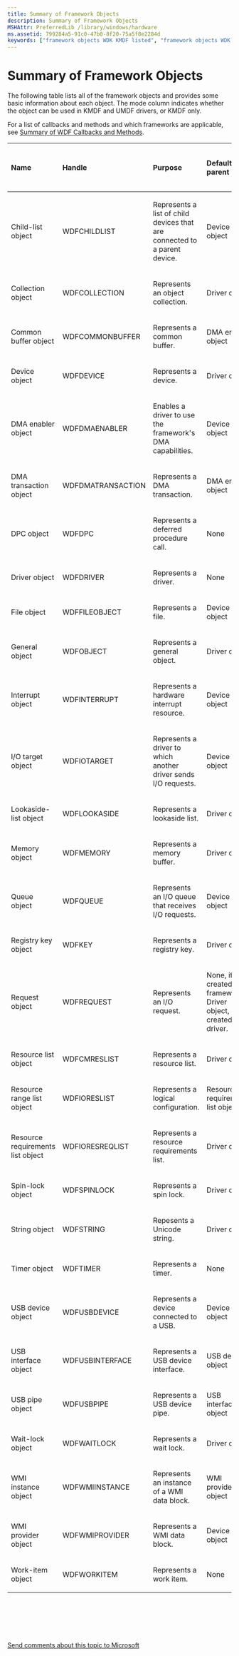 ```yaml
---
title: Summary of Framework Objects
description: Summary of Framework Objects
MSHAttr: PreferredLib /library/windows/hardware
ms.assetid: 799284a5-91c0-47b0-8f20-75a5f8e2284d
keywords: ["framework objects WDK KMDF listed", "framework objects WDK KMDF summary"]
---
```


# Summary of Framework Objects


The following table lists all of the framework objects and provides some basic information about each object. The mode column indicates whether the object can be used in KMDF and UMDF drivers, or KMDF only.

For a list of callbacks and methods and which frameworks are applicable, see [Summary of WDF Callbacks and Methods](https://msdn.microsoft.com/library/windows/hardware/dn265591).

<table style="width:100%;">
<colgroup>
<col width="14%" />
<col width="14%" />
<col width="14%" />
<col width="14%" />
<col width="14%" />
<col width="14%" />
<col width="14%" />
</colgroup>
<thead>
<tr class="header">
<th align="left">Name</th>
<th align="left">Handle</th>
<th align="left">Purpose</th>
<th align="left">Default parent</th>
<th align="left">Can driver override default parent?</th>
<th align="left">Mode</th>
<th align="left">Reference</th>
</tr>
</thead>
<tbody>
<tr class="odd">
<td align="left"><p>Child-list object</p></td>
<td align="left"><p>WDFCHILDLIST</p></td>
<td align="left"><p>Represents a list of child devices that are connected to a parent device.</p></td>
<td align="left"><p>Device object</p></td>
<td align="left"><p>No</p></td>
<td align="left">KM</td>
<td align="left">[WDF Child-List Object Reference](https://msdn.microsoft.com/library/windows/hardware/dn265624)</td>
</tr>
<tr class="even">
<td align="left"><p>Collection object</p></td>
<td align="left"><p>WDFCOLLECTION</p></td>
<td align="left"><p>Represents an object collection.</p></td>
<td align="left"><p>Driver object</p></td>
<td align="left"><p>Yes</p></td>
<td align="left">KM/UM</td>
<td align="left">[WDF Collection Object Reference](https://msdn.microsoft.com/library/windows/hardware/dn265626)</td>
</tr>
<tr class="odd">
<td align="left"><p>Common buffer object</p></td>
<td align="left"><p>WDFCOMMONBUFFER</p></td>
<td align="left"><p>Represents a common buffer.</p></td>
<td align="left"><p>DMA enabler object</p></td>
<td align="left"><p>No</p></td>
<td align="left">KM</td>
<td align="left">[WDF Common Buffer Object Reference](https://msdn.microsoft.com/library/windows/hardware/dn265627)</td>
</tr>
<tr class="even">
<td align="left"><p>Device object</p></td>
<td align="left"><p>WDFDEVICE</p></td>
<td align="left"><p>Represents a device.</p></td>
<td align="left"><p>Driver object</p></td>
<td align="left"><p>No</p></td>
<td align="left">KM/UM</td>
<td align="left">[WDF Device Object Reference](https://msdn.microsoft.com/library/windows/hardware/dn265631)</td>
</tr>
<tr class="odd">
<td align="left"><p>DMA enabler object</p></td>
<td align="left"><p>WDFDMAENABLER</p></td>
<td align="left"><p>Enables a driver to use the framework's DMA capabilities.</p></td>
<td align="left"><p>Device object</p></td>
<td align="left"><p>Yes</p></td>
<td align="left">KM</td>
<td align="left">[WDF DMA Object Reference](https://msdn.microsoft.com/library/windows/hardware/dn265634)</td>
</tr>
<tr class="even">
<td align="left"><p>DMA transaction object</p></td>
<td align="left"><p>WDFDMATRANSACTION</p></td>
<td align="left"><p>Represents a DMA transaction.</p></td>
<td align="left"><p>DMA enabler object</p></td>
<td align="left"><p>No</p></td>
<td align="left">KM</td>
<td align="left">[WDF DMA Object Reference](https://msdn.microsoft.com/library/windows/hardware/dn265634)</td>
</tr>
<tr class="odd">
<td align="left"><p>DPC object</p></td>
<td align="left"><p>WDFDPC</p></td>
<td align="left"><p>Represents a deferred procedure call.</p></td>
<td align="left"><p>None</p></td>
<td align="left"><p>Yes</p></td>
<td align="left">KM</td>
<td align="left">[WDF DPC Object Reference](https://msdn.microsoft.com/library/windows/hardware/dn265635)</td>
</tr>
<tr class="even">
<td align="left"><p>Driver object</p></td>
<td align="left"><p>WDFDRIVER</p></td>
<td align="left"><p>Represents a driver.</p></td>
<td align="left"><p>None</p></td>
<td align="left"><p>No</p></td>
<td align="left">KM/UM</td>
<td align="left">[WDF Driver Object Reference](https://msdn.microsoft.com/library/windows/hardware/dn265636)</td>
</tr>
<tr class="odd">
<td align="left"><p>File object</p></td>
<td align="left"><p>WDFFILEOBJECT</p></td>
<td align="left"><p>Represents a file.</p></td>
<td align="left"><p>Device object</p></td>
<td align="left"><p>No</p></td>
<td align="left">KM/UM</td>
<td align="left">[WDF File Object Reference](https://msdn.microsoft.com/library/windows/hardware/dn265638)</td>
</tr>
<tr class="even">
<td align="left"><p>General object</p></td>
<td align="left"><p>WDFOBJECT</p></td>
<td align="left"><p>Represents a general object.</p></td>
<td align="left"><p>Driver object</p></td>
<td align="left"><p>Yes</p></td>
<td align="left">KM/UM</td>
<td align="left">[WDF General Object Reference](https://msdn.microsoft.com/library/windows/hardware/dn265639)</td>
</tr>
<tr class="odd">
<td align="left"><p>Interrupt object</p></td>
<td align="left"><p>WDFINTERRUPT</p></td>
<td align="left"><p>Represents a hardware interrupt resource.</p></td>
<td align="left"><p>Device object</p></td>
<td align="left"><p>Yes</p></td>
<td align="left">KM/UM</td>
<td align="left">[WDF Interrupt Object Reference](https://msdn.microsoft.com/library/windows/hardware/dn265640)</td>
</tr>
<tr class="even">
<td align="left"><p>I/O target object</p></td>
<td align="left"><p>WDFIOTARGET</p></td>
<td align="left"><p>Represents a driver to which another driver sends I/O requests.</p></td>
<td align="left"><p>Device object</p></td>
<td align="left"><p>Yes</p></td>
<td align="left">KM/UM</td>
<td align="left">[WDF I/O Target Object Reference](https://msdn.microsoft.com/library/windows/hardware/dn265644)</td>
</tr>
<tr class="odd">
<td align="left"><p>Lookaside-list object</p></td>
<td align="left"><p>WDFLOOKASIDE</p></td>
<td align="left"><p>Represents a lookaside list.</p></td>
<td align="left"><p>Driver object</p></td>
<td align="left"><p>Yes</p></td>
<td align="left">KM</td>
<td align="left">[WDF Memory Object Reference](https://msdn.microsoft.com/library/windows/hardware/dn265645)</td>
</tr>
<tr class="even">
<td align="left"><p>Memory object</p></td>
<td align="left"><p>WDFMEMORY</p></td>
<td align="left"><p>Represents a memory buffer.</p></td>
<td align="left"><p>Driver object</p></td>
<td align="left"><p>Yes</p></td>
<td align="left">KM/UM</td>
<td align="left">[WDF Memory Object Reference](https://msdn.microsoft.com/library/windows/hardware/dn265645)</td>
</tr>
<tr class="odd">
<td align="left"><p>Queue object</p></td>
<td align="left"><p>WDFQUEUE</p></td>
<td align="left"><p>Represents an I/O queue that receives I/O requests.</p></td>
<td align="left"><p>Device object</p></td>
<td align="left"><p>Yes</p></td>
<td align="left">KM/UM</td>
<td align="left">[WDF Queue Object Reference](https://msdn.microsoft.com/library/windows/hardware/dn265647)</td>
</tr>
<tr class="even">
<td align="left"><p>Registry key object</p></td>
<td align="left"><p>WDFKEY</p></td>
<td align="left"><p>Represents a registry key.</p></td>
<td align="left"><p>Driver object</p></td>
<td align="left"><p>Yes</p></td>
<td align="left">KM/UM</td>
<td align="left">[WDF Registry Key Object Reference](https://msdn.microsoft.com/library/windows/hardware/dn265663)</td>
</tr>
<tr class="odd">
<td align="left"><p>Request object</p></td>
<td align="left"><p>WDFREQUEST</p></td>
<td align="left"><p>Represents an I/O request.</p></td>
<td align="left"><p>None, if created by framework. Driver object, if created by driver.</p></td>
<td align="left"><p>Yes, if created by driver.</p></td>
<td align="left">KM/UM</td>
<td align="left">[WDF Request Object Reference](https://msdn.microsoft.com/library/windows/hardware/dn265664)</td>
</tr>
<tr class="even">
<td align="left"><p>Resource list object</p></td>
<td align="left"><p>WDFCMRESLIST</p></td>
<td align="left"><p>Represents a resource list.</p></td>
<td align="left"><p>Driver object</p></td>
<td align="left"><p>No</p></td>
<td align="left">KM/UM</td>
<td align="left">[WDF Resource Object Reference](https://msdn.microsoft.com/library/windows/hardware/dn265665)</td>
</tr>
<tr class="odd">
<td align="left"><p>Resource range list object</p></td>
<td align="left"><p>WDFIORESLIST</p></td>
<td align="left"><p>Represents a logical configuration.</p></td>
<td align="left"><p>Resource requirements list object</p></td>
<td align="left"><p>No</p></td>
<td align="left">KM</td>
<td align="left">[WDF Resource Object Reference](https://msdn.microsoft.com/library/windows/hardware/dn265665)</td>
</tr>
<tr class="even">
<td align="left"><p>Resource requirements list object</p></td>
<td align="left"><p>WDFIORESREQLIST</p></td>
<td align="left"><p>Represents a resource requirements list.</p></td>
<td align="left"><p>Driver object</p></td>
<td align="left"><p>No</p></td>
<td align="left">KM</td>
<td align="left">[WDF Resource Object Reference](https://msdn.microsoft.com/library/windows/hardware/dn265665)</td>
</tr>
<tr class="odd">
<td align="left"><p>Spin-lock object</p></td>
<td align="left"><p>WDFSPINLOCK</p></td>
<td align="left"><p>Represents a spin lock.</p></td>
<td align="left"><p>Driver object</p></td>
<td align="left"><p>Yes</p></td>
<td align="left">KM/UM</td>
<td align="left">[WDF Synchronization Methods](https://msdn.microsoft.com/library/windows/hardware/dn265669)</td>
</tr>
<tr class="even">
<td align="left"><p>String object</p></td>
<td align="left"><p>WDFSTRING</p></td>
<td align="left"><p>Repesents a Unicode string.</p></td>
<td align="left"><p>Driver object</p></td>
<td align="left"><p>Yes</p></td>
<td align="left">KM/UM</td>
<td align="left">[WDF String Object Reference](https://msdn.microsoft.com/library/windows/hardware/dn265667)</td>
</tr>
<tr class="odd">
<td align="left"><p>Timer object</p></td>
<td align="left"><p>WDFTIMER</p></td>
<td align="left"><p>Represents a timer.</p></td>
<td align="left"><p>None</p></td>
<td align="left"><p>Yes</p></td>
<td align="left">KM/UM</td>
<td align="left">[WDF Timer Object Reference](https://msdn.microsoft.com/library/windows/hardware/dn265670)</td>
</tr>
<tr class="even">
<td align="left"><p>USB device object</p></td>
<td align="left"><p>WDFUSBDEVICE</p></td>
<td align="left"><p>Represents a device connected to a USB.</p></td>
<td align="left"><p>Device object</p></td>
<td align="left"><p>No</p></td>
<td align="left">KM/UM</td>
<td align="left">[WDF USB Reference](https://msdn.microsoft.com/library/windows/hardware/dn265671)</td>
</tr>
<tr class="odd">
<td align="left"><p>USB interface object</p></td>
<td align="left"><p>WDFUSBINTERFACE</p></td>
<td align="left"><p>Represents a USB device interface.</p></td>
<td align="left"><p>USB device object</p></td>
<td align="left"><p>No</p></td>
<td align="left">KM/UM</td>
<td align="left">[WDF USB Reference](https://msdn.microsoft.com/library/windows/hardware/dn265671)</td>
</tr>
<tr class="even">
<td align="left"><p>USB pipe object</p></td>
<td align="left"><p>WDFUSBPIPE</p></td>
<td align="left"><p>Represents a USB device pipe.</p></td>
<td align="left"><p>USB interface object</p></td>
<td align="left"><p>No</p></td>
<td align="left">KM/UM</td>
<td align="left">[WDF USB Reference](https://msdn.microsoft.com/library/windows/hardware/dn265671)</td>
</tr>
<tr class="odd">
<td align="left"><p>Wait-lock object</p></td>
<td align="left"><p>WDFWAITLOCK</p></td>
<td align="left"><p>Represents a wait lock.</p></td>
<td align="left"><p>Driver object</p></td>
<td align="left"><p>Yes</p></td>
<td align="left">KM/UM</td>
<td align="left">[WDF Synchronization Methods](https://msdn.microsoft.com/library/windows/hardware/dn265669)</td>
</tr>
<tr class="even">
<td align="left"><p>WMI instance object</p></td>
<td align="left"><p>WDFWMIINSTANCE</p></td>
<td align="left"><p>Represents an instance of a WMI data block.</p></td>
<td align="left"><p>WMI provider object</p></td>
<td align="left"><p>No</p></td>
<td align="left">KM</td>
<td align="left">[WDF WMI Reference](https://msdn.microsoft.com/library/windows/hardware/dn265672)</td>
</tr>
<tr class="odd">
<td align="left"><p>WMI provider object</p></td>
<td align="left"><p>WDFWMIPROVIDER</p></td>
<td align="left"><p>Represents a WMI data block.</p></td>
<td align="left"><p>Device object</p></td>
<td align="left"><p>No</p></td>
<td align="left">KM</td>
<td align="left">[WDF WMI Reference](https://msdn.microsoft.com/library/windows/hardware/dn265672)</td>
</tr>
<tr class="even">
<td align="left"><p>Work-item object</p></td>
<td align="left"><p>WDFWORKITEM</p></td>
<td align="left"><p>Represents a work item.</p></td>
<td align="left"><p>None</p></td>
<td align="left"><p>Yes</p></td>
<td align="left">KM/UM</td>
<td align="left">[WDF Work-Item Object Reference](https://msdn.microsoft.com/library/windows/hardware/dn265673)</td>
</tr>
</tbody>
</table>

 

 

 

[Send comments about this topic to Microsoft](mailto:wsddocfb@microsoft.com?subject=Documentation%20feedback%20%5Bwdf\wdf%5D:%20Summary%20of%20Framework%20Objects%20%20RELEASE:%20%283/15/2016%29&body=%0A%0APRIVACY%20STATEMENT%0A%0AWe%20use%20your%20feedback%20to%20improve%20the%20documentation.%20We%20don't%20use%20your%20email%20address%20for%20any%20other%20purpose,%20and%20we'll%20remove%20your%20email%20address%20from%20our%20system%20after%20the%20issue%20that%20you're%20reporting%20is%20fixed.%20While%20we're%20working%20to%20fix%20this%20issue,%20we%20might%20send%20you%20an%20email%20message%20to%20ask%20for%20more%20info.%20Later,%20we%20might%20also%20send%20you%20an%20email%20message%20to%20let%20you%20know%20that%20we've%20addressed%20your%20feedback.%0A%0AFor%20more%20info%20about%20Microsoft's%20privacy%20policy,%20see%20http://privacy.microsoft.com/default.aspx. "Send comments about this topic to Microsoft")




